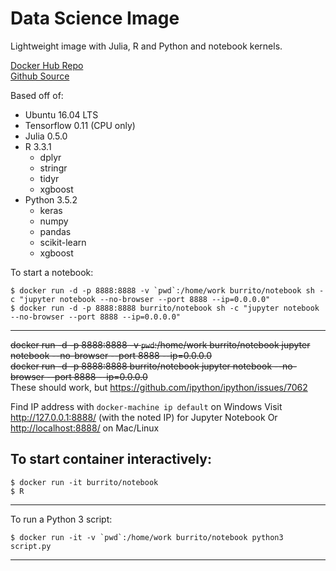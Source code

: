 Data Science Image
=====
Lightweight image with Julia, R and Python and notebook kernels.

[Docker Hub Repo](https://hub.docker.com/r/burrito/notebook/)  
[Github Source](https://github.com/ajay-d/docker-notebook)

Based off of:
* Ubuntu 16.04 LTS
* Tensorflow 0.11 (CPU only)
* Julia 0.5.0
* R 3.3.1
   * dplyr 
   * stringr
   * tidyr
   * xgboost
* Python 3.5.2
   * keras
   * numpy
   * pandas
   * scikit-learn
   * xgboost

To start a notebook:
```
$ docker run -d -p 8888:8888 -v `pwd`:/home/work burrito/notebook sh -c "jupyter notebook --no-browser --port 8888 --ip=0.0.0.0"
$ docker run -d -p 8888:8888 burrito/notebook sh -c "jupyter notebook --no-browser --port 8888 --ip=0.0.0.0"
```
---
~~docker run -d -p 8888:8888 -v `pwd`:/home/work burrito/notebook jupyter notebook --no-browser --port 8888 --ip=0.0.0.0~~  
~~docker run -d -p 8888:8888 burrito/notebook jupyter notebook --no-browser --port 8888 --ip=0.0.0.0~~  
These should work, but <https://github.com/ipython/ipython/issues/7062>

Find IP address with `docker-machine ip default` on Windows
Visit <http://127.0.0.1:8888/> (with the noted IP) for Jupyter Notebook
Or <http://localhost:8888/> on Mac/Linux

To start container interactively:
-----
```
$ docker run -it burrito/notebook
$ R
```
---
To run a Python 3 script:
```
$ docker run -it -v `pwd`:/home/work burrito/notebook python3 script.py
```
---